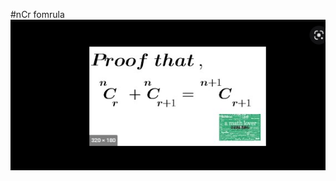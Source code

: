 #nCr fomrula 
<img src="ncr.png"
     alt="ncr formula  icon"
     style="float: left; margin-right: 10px; width:700px;" />
